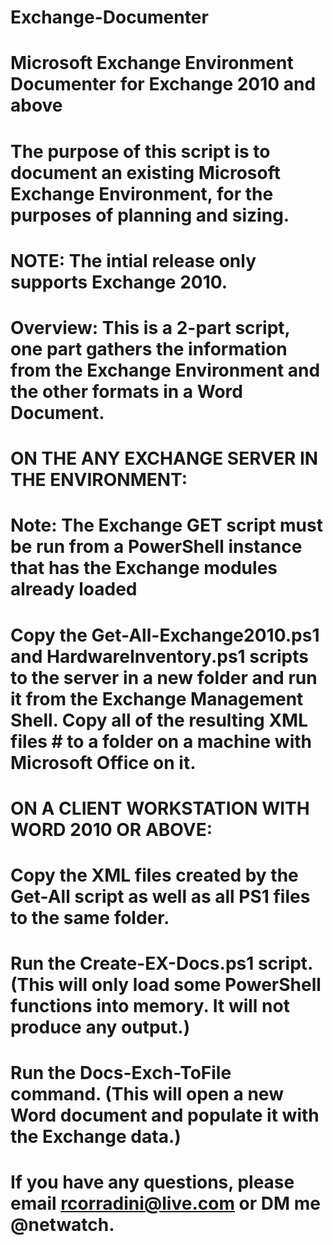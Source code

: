 # Exchange-Documenter
# Microsoft Exchange Environment Documenter for Exchange 2010 and above
# The purpose of this script is to document an existing  Microsoft Exchange Environment, for the purposes of planning and sizing.
# NOTE: The intial release only supports Exchange 2010.
#
# Overview: This is a 2-part script, one part gathers the information from the Exchange Environment and the other formats in a Word Document.
#
# ON THE ANY EXCHANGE SERVER IN THE ENVIRONMENT:
# Note:  The Exchange GET script must be run from a PowerShell instance that has the Exchange modules already loaded
# Copy the Get-All-Exchange2010.ps1 and HardwareInventory.ps1 scripts to the server in a new folder and run it from the Exchange Management Shell. Copy all of the resulting XML files # to a folder on a machine with Microsoft Office on it.
#
# ON A CLIENT WORKSTATION WITH WORD 2010 OR ABOVE:
# Copy the XML files created by the Get-All script as well as all PS1 files to the same folder.
# Run the Create-EX-Docs.ps1 script. (This will only load some PowerShell functions into memory. It will not produce any output.)
# Run the Docs-Exch-ToFile command. (This will open a new Word document and populate it with the Exchange data.)
#
# If you have any questions, please email rcorradini@live.com or DM me @netwatch.